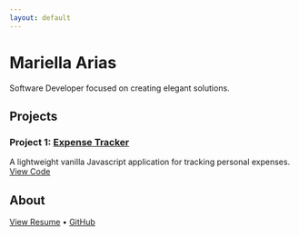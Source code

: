 ```yaml
---
layout: default
---
```


# Mariella Arias
Software Developer focused on creating elegant solutions.

## Projects

### Project 1: [Expense Tracker](https://mariella-arias.github.io/expense-tracker/)
A lightweight vanilla Javascript application for tracking personal expenses.
[View Code](https://github.com/Mariella-Arias/expense-tracker)


## About


[View Resume](link-to-resume) • [GitHub](https://github.com/mariella-arias)
